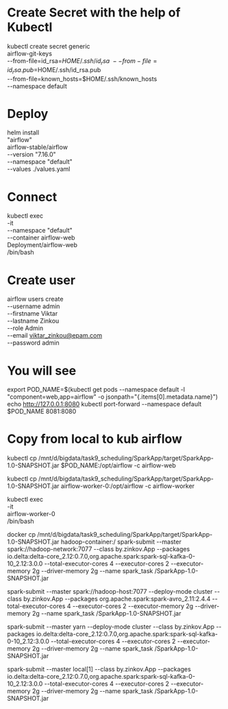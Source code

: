 # Create Secret with the help of Kubectl
kubectl create secret generic \
  airflow-git-keys \
  --from-file=id_rsa=$HOME/.ssh/id_rsa \
  --from-file=id_rsa.pub=$HOME/.ssh/id_rsa.pub \
  --from-file=known_hosts=$HOME/.ssh/known_hosts \
  --namespace default



# Deploy
helm install \
 "airflow" \
 airflow-stable/airflow \
 --version "7.16.0" \
 --namespace "default" \
 --values ./values.yaml




# Connect
kubectl exec \
  -it \
  --namespace "default" \
  --container airflow-web \
  Deployment/airflow-web \
  /bin/bash
  
  
# Create user
airflow users create \
          --username admin \
          --firstname Viktar \
          --lastname Zinkou \
          --role Admin \
          --email viktar_zinkou@epam.com \
          --password admin 


# You will see
   export POD_NAME=$(kubectl get pods --namespace default -l "component=web,app=airflow" -o jsonpath="{.items[0].metadata.name}")
   echo http://127.0.0.1:8080
   kubectl port-forward --namespace default $POD_NAME 8081:8080




# Copy from local to kub airflow
kubectl cp /mnt/d/bigdata/task9_scheduling/SparkApp/target/SparkApp-1.0-SNAPSHOT.jar $POD_NAME:/opt/airflow -c airflow-web

kubectl cp /mnt/d/bigdata/task9_scheduling/SparkApp/target/SparkApp-1.0-SNAPSHOT.jar airflow-worker-0:/opt/airflow -c airflow-worker

kubectl exec \
  -it \
   airflow-worker-0 \
  /bin/bash


docker cp /mnt/d/bigdata/task9_scheduling/SparkApp/target/SparkApp-1.0-SNAPSHOT.jar hadoop-container:/
spark-submit --master spark://hadoop-network:7077 --class by.zinkov.App --packages io.delta:delta-core_2.12:0.7.0,org.apache.spark:spark-sql-kafka-0-10_2.12:3.0.0 --total-executor-cores 4 --executor-cores 2 --executor-memory 2g --driver-memory 2g --name spark_task /SparkApp-1.0-SNAPSHOT.jar



spark-submit --master spark://hadoop-host:7077 --deploy-mode cluster --class by.zinkov.App --packages org.apache.spark:spark-avro_2.11:2.4.4 --total-executor-cores 4 --executor-cores 2 --executor-memory 2g --driver-memory 2g --name spark_task /SparkApp-1.0-SNAPSHOT.jar

spark-submit --master yarn --deploy-mode cluster --class by.zinkov.App --packages io.delta:delta-core_2.12:0.7.0,org.apache.spark:spark-sql-kafka-0-10_2.12:3.0.0 --total-executor-cores 4 --executor-cores 2 --executor-memory 2g --driver-memory 2g --name spark_task /SparkApp-1.0-SNAPSHOT.jar

spark-submit --master local[1] --class by.zinkov.App --packages io.delta:delta-core_2.12:0.7.0,org.apache.spark:spark-sql-kafka-0-10_2.12:3.0.0 --total-executor-cores 4 --executor-cores 2 --executor-memory 2g --driver-memory 2g --name spark_task /SparkApp-1.0-SNAPSHOT.jar
